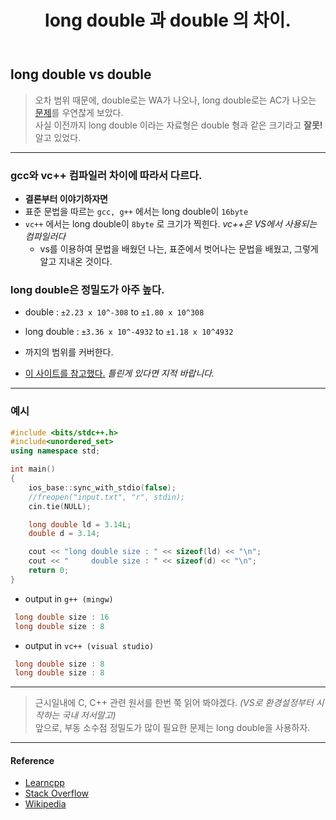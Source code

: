 ﻿---
title: long double 과 double 의 차이.
categories:
- C++

tags:
- C++
- gcc, vc++
- double
---

## long double vs double 
> 오차 범위 때문에, double로는 WA가 나오나, long double로는 AC가 나오는 [문제](https://www.acmicpc.net/problem/1575)를 우연찮게 보았다.  
> 사실 이전까지 long double 이라는 자료형은 double 형과 같은 크기라고 **잘못!** 알고 있었다.

---

### gcc와 vc++ 컴파일러 차이에 따라서 다르다.

* **결론부터 이야기하자면**
* 표준 문법을 따르는 `gcc, g++` 에서는 long double이 `16byte`
* `vc++` 에서는 long double이 `8byte` 로 크기가 찍힌다. *vc++은 VS에서 사용되는 컴파일러다*
	* vs를 이용하여 문법을 배웠던 나는, 표준에서 벗어나는 문법을 배웠고, 그렇게 알고 지내온 것이다.

### long double은 정밀도가 아주 높다.

* double  : `±2.23 x 10^-308` to `±1.80 x 10^308`
* long double  : `±3.36 x 10^-4932` to `±1.18 x 10^4932`
* 까지의 범위를 커버한다.

* [이 사이트를 참고했다.](https://www.learncpp.com/cpp-tutorial/floating-point-numbers/) *틀린게 있다면 지적 바랍니다.*

---


### 예시

```c++
#include <bits/stdc++.h>
#include<unordered_set>
using namespace std;

int main()
{
    ios_base::sync_with_stdio(false);
    //freopen("input.txt", "r", stdin);
    cin.tie(NULL);

    long double ld = 3.14L;
    double d = 3.14;

    cout << "long double size : " << sizeof(ld) << "\n";
    cout << "     double size : " << sizeof(d) << "\n";
    return 0;
}

```

* output in `g++ (mingw)`

```c++
 long double size : 16
 long double size : 8
```

* output in `vc++ (visual studio)`

```c
 long double size : 8
 long double size : 8
```

---

> 근시일내에 C, C++ 관련 원서를 한번 쭉 읽어 봐야겠다. *(VS로 환경설정부터 시작하는 국내 저서말고)*  
앞으로, 부동 소수점 정밀도가 많이 필요한 문제는 long double을 사용하자.

---

#### Reference

* [Learncpp](https://www.learncpp.com/cpp-tutorial/floating-point-numbers/)  
* [Stack Overflow](https://stackoverflow.com/questions/3454576/long-double-vs-double)  
* [Wikipedia](https://en.wikipedia.org/wiki/Long_double)  